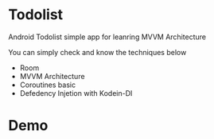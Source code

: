 # Todolist
Android Todolist simple app for leanring MVVM Architecture


You can simply check and know the techniques below

- Room
- MVVM Architecture
- Coroutines basic
- Defedency Injetion with Kodein-DI


# Demo




